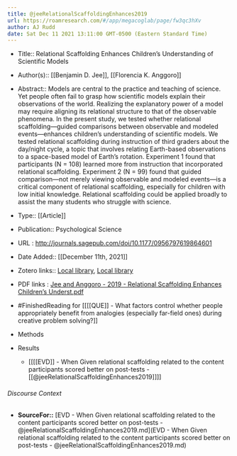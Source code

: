 ```yaml
---
title: @jeeRelationalScaffoldingEnhances2019
url: https://roamresearch.com/#/app/megacoglab/page/fw3qc3hXv
author: AJ Rudd
date: Sat Dec 11 2021 13:11:00 GMT-0500 (Eastern Standard Time)
---
```


- Title:: Relational Scaffolding Enhances Children’s Understanding of Scientific Models
- Author(s):: [[Benjamin D. Jee]], [[Florencia K. Anggoro]]
- Abstract:: Models are central to the practice and teaching of science. Yet people often fail to grasp how scientific models explain their observations of the world. Realizing the explanatory power of a model may require aligning its relational structure to that of the observable phenomena. In the present study, we tested whether relational scaffolding—guided comparisons between observable and modeled events—enhances children’s understanding of scientific models. We tested relational scaffolding during instruction of third graders about the day/night cycle, a topic that involves relating Earth-based observations to a space-based model of Earth’s rotation. Experiment 1 found that participants (N = 108) learned more from instruction that incorporated relational scaffolding. Experiment 2 (N = 99) found that guided comparison—not merely viewing observable and modeled events—is a critical component of relational scaffolding, especially for children with low initial knowledge. Relational scaffolding could be applied broadly to assist the many students who struggle with science.
- Type:: [[Article]]
- Publication:: Psychological Science
- URL : http://journals.sagepub.com/doi/10.1177/0956797619864601
- Date Added:: [[December 11th, 2021]]
- Zotero links:: [Local library](zotero://select/groups/2451508/items/T7SHYQMY), [Local library](https://www.zotero.org/groups/2451508/items/T7SHYQMY)
- PDF links : [Jee and Anggoro - 2019 - Relational Scaffolding Enhances Children’s Underst.pdf](zotero://open-pdf/groups/2451508/items/5LNG5YY4)
- #FinishedReading for [[[[QUE]] - What factors control whether people appropriately benefit from analogies (especially far-field ones) during creative problem solving?]]
- Methods
- Results

    - [[[[EVD]] - When Given relational scaffolding related to the content participants scored better on post-tests - [[@jeeRelationalScaffoldingEnhances2019]]]]

###### Discourse Context

- **SourceFor::** [EVD - When Given relational scaffolding related to the content participants scored better on post-tests - @jeeRelationalScaffoldingEnhances2019.md](EVD - When Given relational scaffolding related to the content participants scored better on post-tests - @jeeRelationalScaffoldingEnhances2019.md)
